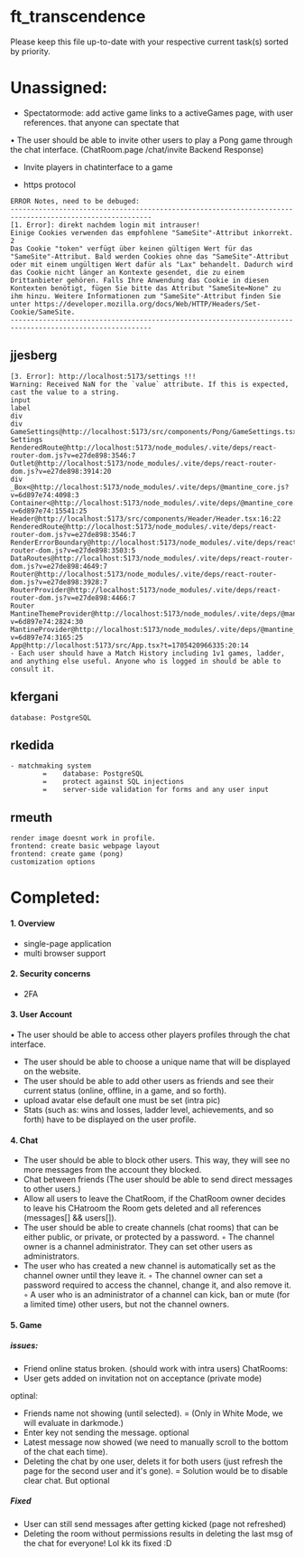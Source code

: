 # ft_transcendence

Please keep this file up-to-date with your respective current task(s) sorted by priority.

# Unassigned:

- Spectatormode: add active game links to a activeGames page, with user references. that anyone can spectate that

• The user should be able to invite other users to play a Pong game through the chat interface. (ChatRoom.page /chat/invite Backend Response)

- Invite players in chatinterface to a game

- https protocol

```
ERROR Notes, need to be debuged:
---------------------------------------------------------------------------------------------------------
[1. Error]: direkt nachdem login mit intrauser!
Einige Cookies verwenden das empfohlene "SameSite"-Attribut inkorrekt. 2
Das Cookie "token" verfügt über keinen gültigen Wert für das "SameSite"-Attribut. Bald werden Cookies ohne das "SameSite"-Attribut oder mit einem ungültigen Wert dafür als "Lax" behandelt. Dadurch wird das Cookie nicht länger an Kontexte gesendet, die zu einem Drittanbieter gehören. Falls Ihre Anwendung das Cookie in diesen Kontexten benötigt, fügen Sie bitte das Attribut "SameSite=None" zu ihm hinzu. Weitere Informationen zum "SameSite"-Attribut finden Sie unter https://developer.mozilla.org/docs/Web/HTTP/Headers/Set-Cookie/SameSite.
---------------------------------------------------------------------------------------------------------

```

## jjesberg

```
[3. Error]: http://localhost:5173/settings !!!
Warning: Received NaN for the `value` attribute. If this is expected, cast the value to a string.
input
label
div
div
GameSettings@http://localhost:5173/src/components/Pong/GameSettings.tsx:51:44
Settings
RenderedRoute@http://localhost:5173/node_modules/.vite/deps/react-router-dom.js?v=e27de898:3546:7
Outlet@http://localhost:5173/node_modules/.vite/deps/react-router-dom.js?v=e27de898:3914:20
div
_Box<@http://localhost:5173/node_modules/.vite/deps/@mantine_core.js?v=6d897e74:4098:3
Container<@http://localhost:5173/node_modules/.vite/deps/@mantine_core.js?v=6d897e74:15541:25
Header@http://localhost:5173/src/components/Header/Header.tsx:16:22
RenderedRoute@http://localhost:5173/node_modules/.vite/deps/react-router-dom.js?v=e27de898:3546:7
RenderErrorBoundary@http://localhost:5173/node_modules/.vite/deps/react-router-dom.js?v=e27de898:3503:5
DataRoutes@http://localhost:5173/node_modules/.vite/deps/react-router-dom.js?v=e27de898:4649:7
Router@http://localhost:5173/node_modules/.vite/deps/react-router-dom.js?v=e27de898:3928:7
RouterProvider@http://localhost:5173/node_modules/.vite/deps/react-router-dom.js?v=e27de898:4466:7
Router
MantineThemeProvider@http://localhost:5173/node_modules/.vite/deps/@mantine_core.js?v=6d897e74:2824:30
MantineProvider@http://localhost:5173/node_modules/.vite/deps/@mantine_core.js?v=6d897e74:3165:25
App@http://localhost:5173/src/App.tsx?t=1705420966335:20:14
- Each user should have a Match History including 1v1 games, ladder, and anything else useful. Anyone who is logged in should be able to consult it.
```

## kfergani

```
database: PostgreSQL
```

## rkedida

```
- matchmaking system
        =    database: PostgreSQL
        =    protect against SQL injections
        =    server-side validation for forms and any user input
```

## rmeuth

```
render image doesnt work in profile.
frontend: create basic webpage layout
frontend: create game (pong)
customization options
```

# Completed:

#### 1. Overview

- single-page application
- multi browser support

#### 2. Security concerns

- 2FA

#### 3. User Account

• The user should be able to access other players profiles through the chat interface.

- The user should be able to choose a unique name that will be displayed on the website.
- The user should be able to add other users as friends and see their current status (online, offline, in a game, and so forth).
- upload avatar else default one must be set (intra pic)
- Stats (such as: wins and losses, ladder level, achievements, and so forth) have to be displayed on the user profile.

#### 4. Chat

- The user should be able to block other users. This way, they will see no more messages from the account they blocked.
- Chat between friends (The user should be able to send direct messages to other users.)
- Allow all users to leave the ChatRoom, if the ChatRoom owner decides to leave his CHatroom the Room gets deleted and all references (messages[] && users[]).
- The user should be able to create channels (chat rooms) that can be either public, or private, or protected by a password.
  ◦ The channel owner is a channel administrator. They can set other users as administrators.
- The user who has created a new channel is automatically set as the channel owner until they leave it.
  ◦ The channel owner can set a password required to access the channel, change it, and also remove it.
  ◦ A user who is an administrator of a channel can kick, ban or mute (for a limited time) other users, but not the channel owners.

#### 5. Game

##### issues:

- Friend online status broken. (should work with intra users)
  ChatRooms:
- User gets added on invitation not on acceptance (private mode)

optinal:

- Friends name not showing (until selected). = (Only in White Mode, we will evaluate in darkmode.)
- Enter key not sending the message. optional
- Latest message now showed (we need to manually scroll to the bottom of the chat each time).
- Deleting the chat by one user, delets it for both users (just refresh the page for the second user and it's gone). = Solution would be to disable clear chat. But optional

##### Fixed

- User can still send messages after getting kicked (page not refreshed)
- Deleting the room without permissions results in deleting the last msg of the chat for everyone! Lol kk its fixed :D
